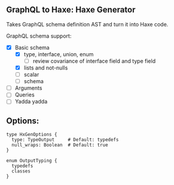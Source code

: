 GraphQL to Haxe: Haxe Generator
-----------

Takes GraphQL schema definition AST and turn it into Haxe code.

GraphQL schema support:
- [x] Basic schema
  - [x] type, interface, union, enum
    - [ ] review covariance of interface field and type field
  - [x] lists and not-nulls
  - [ ] scalar
  - [ ] schema
- [ ] Arguments
- [ ] Queries
- [ ] Yadda yadda

Options:
----

```
type HxGenOptions {
  type: TypeOutput     # Default: typedefs
  null_wraps: Boolean  # Default: true
}

enum OutputTyping {
  typedefs
  classes
}
```
